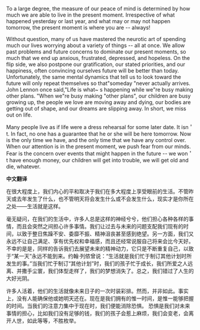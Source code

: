 

To a large degree, the measure of our peace of mind is determined by how much we are able to live in the present moment. Irrespective of what happened yesterday or last year, and what may or may not happen tomorrow, the present moment is where you are -- always!

Without question, many of us have mastered the neurotic art of spending much our lives worrying about a variety of things -- all at once. We allow past problems and future concerns to dominate our present moments, so much that we end up anxious, frustrated, depressed, and hopeless. On the flip side, we also postpone our gratification, our stated priorities, and our happiness, often convincing ourselves future will be better than today. Unfortunately, the same mental dynamics that tell us to look toward the future will only repeat themselves so that"someday "never actually arrives. John Lennon once said,"Life is what~ s happening while we"re busy making other plans. "When we"re busy making "other plans", our children are busy growing up, the people we love are moving away and dying, our bodies are getting out of shape, and our dreams are slipping away. In short, we miss out on life.

Many people live as if life were a dress rehearsal for some later date. It isn＇t. In fact, no one has a guarantee that he or she will be here tomorrow. Now is the only time we have, and the only time that we have any control over. When our attention is in the present moment, we push fear from our minds. Fear is the concern over events that might happen in the future -- we won＇t have enough money, our children will get into trouble, we will get old and die, whatever.

**中文翻译**

在很大程度上，我们内心的平和取决于我们在多大程度上享受眼前的生活。不管昨天或去年发生了什么，也不管明天将会发生什么或不会发生什么，现实才是你所在之处——生活就是这样。

毫无疑问，在我们的生活中，许多人总是这样的神经兮兮，他们担心各种各样的事情，而且会突然之间担心许多事情。我们让过去与未来的问题支配我们现有的时间，以致于整日焦躁不安、委靡不振、精神沮丧甚至感到绝望。另一方面，我们又永远不让自己满足、享有优先权和幸福感，而且还经常说服自己将来会比今天好。不幸的是是，同样的告诉我们去展望未来的精神动力，它只是不断重复自己，以致于“某一天”永远不能到来。约翰·列侬曾说：“生活就是我们忙于制订其他计划时所发生的事。”当我们忙于制订“其他计划”时，我们的孩子忙于成长，我们所爱之人远离、并撒手尘寰，我们体型走样了，我们的梦想消失了。总之，我们错过了人生的大好光阴。

许多人活着，他们的生活就像未来日子的一次时装彩排。然而，并非如此。事实上，没有人能确保他或她明天还在。现在是我们拥有的惟一时间，是惟一能够把握的时间。当我们的注意力集中于现在时，我们便能消除恐惧。 恐惧是我们对未来事情的担心，比如我们没有足够的钱，我们的孩子会惹上麻烦，我们会变老，会离开人世，如此等等，不胜枚举。 

